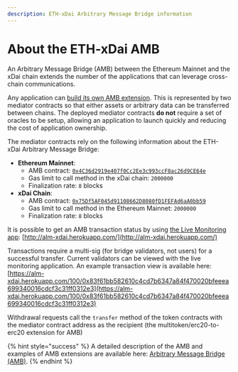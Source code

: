 ```yaml
---
description: ETH-xDai Arbitrary Message Bridge information
---
```


# About the ETH-xDai AMB

An Arbitrary Message Bridge \(AMB\) between the Ethereum Mainnet and the xDai chain extends the number of the applications that can leverage cross-chain communications.

Any application can [build its own AMB extension](https://docs.tokenbridge.net/amb-bridge/how-to-develop-xchain-apps-by-amb). This is represented by two mediator contracts so that either assets or arbitrary data can be transferred between chains. The deployed mediator contracts **do not** require a set of oracles to be setup, allowing an application to launch quickly and reducing the cost of application ownership.

The mediator contracts rely on the following information about the ETH-xDai Arbitrary Message Bridge:

* **Ethereum Mainnet**:
  * AMB contract: [`0x4C36d2919e407f0Cc2Ee3c993ccF8ac26d9CE64e`](https://etherscan.io/address/0x4C36d2919e407f0Cc2Ee3c993ccF8ac26d9CE64e)
  * Gas limit to call method in the xDai chain: `2000000`
  * Finalization rate: `8` blocks
* **xDai Chain**:
  * AMB contract: [`0x75Df5AF045d91108662D8080fD1FEFAd6aA0bb59`](https://blockscout.com/poa/xdai/address/0x75df5af045d91108662d8080fd1fefad6aa0bb59/transactions)
  * Gas limit to call method in the Ethereum Mainnet: `2000000`
  * Finalization rate: `8` blocks

It is possible to get an AMB transaction status by using [the Live Monitoring app](https://docs.tokenbridge.net/about-tokenbridge/components/amb-live-monitoring-application): [http://alm-xdai.herokuapp.com/](http://alm-xdai.herokuapp.com/)

Transactions require a multi-sig \(for bridge validators, not users\) for a successful transfer. Current validators can be viewed with the live monitoring application. An example transaction view is available here:  [https://alm-xdai.herokuapp.com/100/0x83f61bb582610c4cd7b6347a84f470020bfeeea699340016cdcf3c31ff0312e3](https://alm-xdai.herokuapp.com/100/0x83f61bb582610c4cd7b6347a84f470020bfeeea699340016cdcf3c31ff0312e3)

Withdrawal requests call the `transfer` method of the token contracts with the mediator contract address as the recipient \(the multitoken/erc20-to-erc20 extension for AMB\)

{% hint style="success" %}
A detailed description of the AMB and examples of AMB extensions are available here: [Arbitrary Message Bridge \(AMB\)](https://docs.tokenbridge.net/amb-bridge/about-amb-bridge).
{% endhint %}

